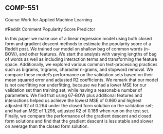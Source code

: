 ## COMP-551
Course Work for Applied Machine Learning

#Reddit Comment Popularity Score Predictor

In this paper we make use of a linear regression model using both closed form and gradient descent methods to estimate the popularity score of a Reddit post. We trained our model on shallow bag of common words (n-BOW), and other features. We start the analysis with varying lengths of bag of words as well as including interaction terms and transforming the feature space. Additionally, we explored various common text-processing practices such as bigrams, trigrams, character n-grams, and stopword removal. We compare these model’s performance on the validation sets based on their mean squared error and adjusted R2 coefficients. We remark that our model is not overfitting nor underfitting, because we had a lower MSE for our validation set than training set, while having a reasonable number of parameters. We find that using 67-BOW plus additional features and interactions helped us achieve the lowest MSE of 0.960 and highest adjusted R2 of 0.264 under the closed form solution on the validation set; and had an MSE of 1.298, adjusted R2 of 0.186 when run on the test set. Finally, we compare the performance of the gradient descent and closed form solutions and find that the gradient descent is less stable and slower on average than the closed form solution.


